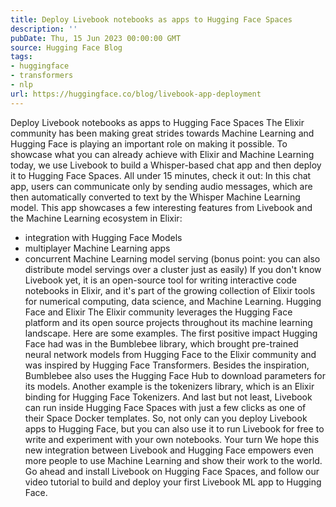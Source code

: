 ```yaml
---
title: Deploy Livebook notebooks as apps to Hugging Face Spaces
description: ''
pubDate: Thu, 15 Jun 2023 00:00:00 GMT
source: Hugging Face Blog
tags:
- huggingface
- transformers
- nlp
url: https://huggingface.co/blog/livebook-app-deployment
---
```


Deploy Livebook notebooks as apps to Hugging Face Spaces
The Elixir community has been making great strides towards Machine Learning and Hugging Face is playing an important role on making it possible. To showcase what you can already achieve with Elixir and Machine Learning today, we use Livebook to build a Whisper-based chat app and then deploy it to Hugging Face Spaces. All under 15 minutes, check it out:
In this chat app, users can communicate only by sending audio messages, which are then automatically converted to text by the Whisper Machine Learning model.
This app showcases a few interesting features from Livebook and the Machine Learning ecosystem in Elixir:
- integration with Hugging Face Models
- multiplayer Machine Learning apps
- concurrent Machine Learning model serving (bonus point: you can also distribute model servings over a cluster just as easily)
If you don't know Livebook yet, it is an open-source tool for writing interactive code notebooks in Elixir, and it's part of the growing collection of Elixir tools for numerical computing, data science, and Machine Learning.
Hugging Face and Elixir
The Elixir community leverages the Hugging Face platform and its open source projects throughout its machine learning landscape. Here are some examples.
The first positive impact Hugging Face had was in the Bumblebee library, which brought pre-trained neural network models from Hugging Face to the Elixir community and was inspired by Hugging Face Transformers. Besides the inspiration, Bumblebee also uses the Hugging Face Hub to download parameters for its models.
Another example is the tokenizers library, which is an Elixir binding for Hugging Face Tokenizers.
And last but not least, Livebook can run inside Hugging Face Spaces with just a few clicks as one of their Space Docker templates. So, not only can you deploy Livebook apps to Hugging Face, but you can also use it to run Livebook for free to write and experiment with your own notebooks.
Your turn
We hope this new integration between Livebook and Hugging Face empowers even more people to use Machine Learning and show their work to the world.
Go ahead and install Livebook on Hugging Face Spaces, and follow our video tutorial to build and deploy your first Livebook ML app to Hugging Face.